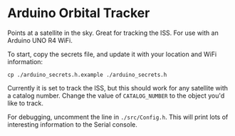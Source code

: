 # Arduino Orbital Tracker

Points at a satellite in the sky. Great for tracking the ISS. For use with an Arduino UNO R4 WiFi.

To start, copy the secrets file, and update it with your location and WiFi information:

```shell
cp ./arduino_secrets.h.example ./arduino_secrets.h
```

Currently it is set to track the ISS, but this should work for any satellite with a catalog number. Change the value of `CATALOG_NUMBER` to the object you'd like to track.

For debugging, uncomment the line in `./src/Config.h`. This will print lots of interesting information to the Serial console.
